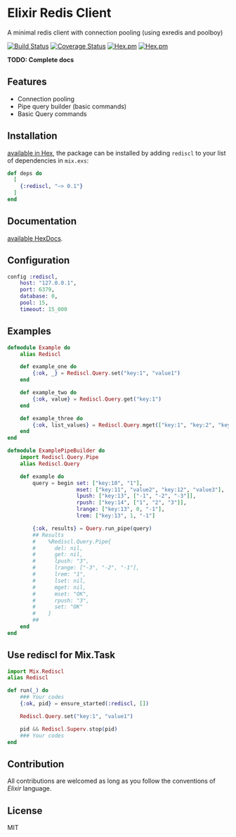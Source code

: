 # Elixir Redis Client

A minimal redis client with connection pooling (using exredis and poolboy)

[![Build Status](https://travis-ci.org/akdilsiz/elixir-rediscl.svg?branch=master)](https://travis-ci.org/akdilsiz/elixir-rediscl)
[![Coverage Status](https://coveralls.io/repos/github/akdilsiz/elixir-rediscl/badge.svg?branch=master)](https://coveralls.io/github/akdilsiz/elixir-rediscl?branch=master)
[![Hex.pm](https://img.shields.io/hexpm/v/rediscl.svg)](https://hex.pm/packages/rediscl)
[![Hex.pm](https://img.shields.io/hexpm/dt/rediscl.svg)](https://hex.pm/packages/rediscl)

**TODO: Complete docs**

## Features
- Connection pooling
- Pipe query builder (basic commands)
- Basic Query commands

## Installation
[available in Hex](https://hex.pm/packages/rediscl), the package can be installed
by adding `rediscl` to your list of dependencies in `mix.exs`:

```elixir
def deps do
  [
    {:rediscl, "~> 0.1"}
  ]
end
```

## Documentation
[available HexDocs](https://hexdocs.pm/rediscl).

## Configuration

```elixir
config :rediscl,
    host: "127.0.0.1",
    port: 6379,
    database: 0,
    pool: 15,
    timeout: 15_000
```

## Examples
```elixir
defmodule Example do
    alias Rediscl

    def example_one do
        {:ok, _} = Rediscl.Query.set("key:1", "value1")
    end

    def example_two do
        {:ok, value} = Rediscl.Query.get("key:1")
    end

    def example_three do
        {:ok, list_values} = Rediscl.Query.mget(["key:1", "key:2", "key:3"])
    end
end

defmodule ExamplePipeBuilder do
    import Rediscl.Query.Pipe
    alias Rediscl.Query

    def example do
        query = begin set: ["key:10", "1"],
                      mset: ["key:11", "value2", "key:12", "value3"],
                      lpush: ["key:13", ["-1", "-2", "-3"]],
                      rpush: ["key:14", ["1", "2", "3"]],
                      lrange: ["key:13", 0, "-1"],
                      lrem: ["key:13", 1, "-1"]

        {:ok, results} = Query.run_pipe(query)
        ## Results
        #    %Rediscl.Query.Pipe{
        #      del: nil,
        #      get: nil,
        #      lpush: "3",
        #      lrange: ["-3", "-2", "-1"],
        #      lrem: "1",
        #      lset: nil,
        #      mget: nil,
        #      mset: "OK",
        #      rpush: "3",
        #      set: "OK"
        #    }
        ##
    end
end
```

## Use rediscl for Mix.Task
```elixir
import Mix.Rediscl
alias Rediscl

def run(_) do
    ### Your codes
    {:ok, pid} = ensure_started(:rediscl, [])

    Rediscl.Query.set("key:1", "value1")

    pid && Rediscl.Superv.stop(pid)
    ### Your codes
end

```

## Contribution

All contributions are welcomed as long as you follow the conventions of *Elixir* language.

## License

MIT